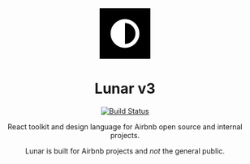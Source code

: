 <div align="center">
<img src="https://raw.githubusercontent.com/airbnb/lunar/master/.storybook/images/lunar-logo-small.png" />

# Lunar v3

[![Build Status](https://travis-ci.com/airbnb/lunar.svg?branch=master)](https://travis-ci.com/airbnb/lunar)

React toolkit and design language for Airbnb open source and internal projects.

Lunar is built for Airbnb projects and _not_ the general public.

</div>
